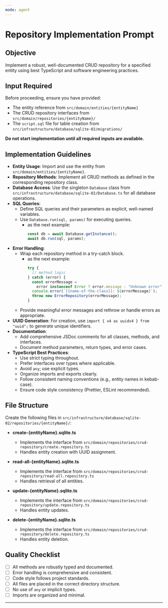 ```yaml
---
mode: agent
---
```


# Repository Implementation Prompt

## Objective

Implement a robust, well-documented CRUD repository for a specified entity using best TypeScript and software engineering practices.

## Input Required

Before proceeding, ensure you have provided:

- The entity reference from `src/domain/entities/{entityName}`
- The CRUD repository interfaces from `src/domain/repositories/{entityName}/`
- The `script.sql` file for table creation from `src/infrastructure/database/sqlite-02/migrations/`

**Do not start implementation until all required inputs are available.**

## Implementation Guidelines

- **Entity Usage**: Import and use the entity from `src/domain/entities/{entityName}`.
- **Repository Methods**: Implement all CRUD methods as defined in the corresponding repository class.
- **Database Access**: Use the singleton `Database` class from `src/infrastructure/database/sqlite-02/Database.ts` for all database operations.
- **SQL Queries**:
  - Define SQL queries and their parameters as explicit, well-named variables.
  - Use `Database.run(sql, params)` for executing queries.
    - as the next example:
      ```typescript
      const db = await Database.getInstance();
      await db.run(sql, params);
      ```
- **Error Handling**:
  - Wrap each repository method in a try-catch block.
    - as the next example:
      ```typescript
      try {
        // method logic
      } catch (error) {
        const errorMessage =
          error instanceof Error ? error.message : "Unknown error";
        console.error(`[{name-of-the-class}]: ${errorMessage}`);
        throw new ErrorRepository(errorMessage);
      }
      ```
  - Provide meaningful error messages and rethrow or handle errors as appropriate.
- **UUID Generation**: For creation, use `import { v4 as uuidv4 } from "uuid";` to generate unique identifiers.
- **Documentation**:
  - Add comprehensive JSDoc comments for all classes, methods, and interfaces.
  - Document method parameters, return types, and error cases.
- **TypeScript Best Practices**:
  - Use strict typing throughout.
  - Prefer interfaces over types where applicable.
  - Avoid `any`; use explicit types.
  - Organize imports and exports clearly.
  - Follow consistent naming conventions (e.g., entity names in kebab-case).
  - Ensure code style consistency (Prettier, ESLint recommended).

## File Structure

Create the following files in `src/infrastructure/database/sqlite-02/repositories/{entityName}/`:

- **create-{entityName}.sqlite.ts**

  - Implements the interface from `src/domain/repositories/crud-repository/create.repository.ts`
  - Handles entity creation with UUID assignment.

- **read-all-{entityName}.sqlite.ts**

  - Implements the interface from `src/domain/repositories/crud-repository/read-all.repository.ts`
  - Handles retrieval of all entities.

- **update-{entityName}.sqlite.ts**

  - Implements the interface from `src/domain/repositories/crud-repository/update.repository.ts`
  - Handles entity updates.

- **delete-{entityName}.sqlite.ts**
  - Implements the interface from `src/domain/repositories/crud-repository/delete.repository.ts`
  - Handles entity deletion.

## Quality Checklist

- [ ] All methods are robustly typed and documented.
- [ ] Error handling is comprehensive and consistent.
- [ ] Code style follows project standards.
- [ ] All files are placed in the correct directory structure.
- [ ] No use of `any` or implicit types.
- [ ] Imports are organized and minimal.

---
